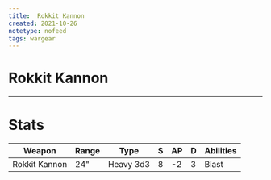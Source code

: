 ```yaml
---
title:  Rokkit Kannon
created: 2021-10-26
notetype: nofeed
tags: wargear
---
```


# Rokkit Kannon

---

# Stats

| Weapon        | Range | Type      | S   | AP  | D   | Abilities |
| ------------- | ----- | --------- | --- | --- | --- | --------- |
| Rokkit Kannon | 24"   | Heavy 3d3 | 8   | -2  | 3   | Blast     | 